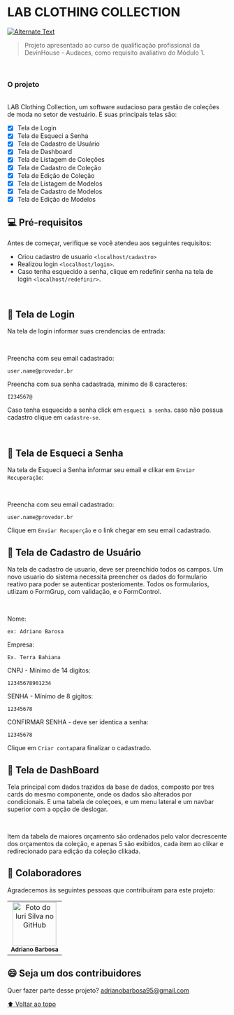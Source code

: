 # LAB CLOTHING COLLECTION 
 

[![Alternate Text](https://drive.google.com/file/d/1cgFnZejx4PAkel1c265_QpmqjyNH7L27/view?usp=drivesdk)](https://drive.google.com/file/d/1cgFnZejx4PAkel1c265_QpmqjyNH7L27/view?usp=drivesdk "https://drive.google.com/file/d/1cgFnZejx4PAkel1c265_QpmqjyNH7L27/view?usp=drivesdk")

> Projeto apresentado ao curso de qualificação profissional da DevinHouse - Audaces, como requisito avaliativo do Módulo 1. 


<br>

### O projeto

<br>
 LAB Clothing Collection, um software audacioso para gestão de coleções de moda no setor de vestuário. E suas principais telas são:

<br>

- [x] Tela de Login
- [x] Tela de Esqueci a Senha
- [x] Tela de Cadastro de Usuário
- [x] Tela de Dashboard
- [x] Tela de Listagem de Coleções
- [x] Tela de Cadastro de Coleção
- [x] Tela de Edição de Coleção
- [x] Tela de Listagem de Modelos
- [x] Tela de Cadastro de Modelos
- [x] Tela de Edição de Modelos

## 💻 Pré-requisitos

Antes de começar, verifique se você atendeu aos seguintes requisitos:
<!---Estes são apenas requisitos de exemplo. Adicionar, duplicar ou remover conforme necessário--->
* Criou cadastro de usuario `<localhost/cadastro>`
* Realizou login `<localhost/login>`.
* Caso tenha esquecido a senha, clique em redefinir senha na tela de login `<localhost/redefinir>`.

<br>

## 🚀 Tela de Login

Na tela de login informar suas crendencias de entrada:

<br> 

Preencha com seu email cadastrado:
```
user.name@provedor.br
```

Preencha com sua senha cadastrada, minimo de 8 caracteres:
```
I234567@
```
 
Caso tenha esquecido a senha click em `esqueci a senha`.
caso não possua cadastro clique em `cadastre-se`.



<br>

## 🚀 Tela de Esqueci a Senha

Na tela de Esqueci a Senha informar seu email e clikar em `Enviar Recuperação`:

<br> 

Preencha com seu email cadastrado:
```
user.name@provedor.br
```

Clique em `Enviar Recuperção` e o link chegar em seu email cadastrado.



## 🚀 Tela de Cadastro de Usuário

Na tela de cadastro de usuario, deve ser preenchido todos os campos. Um novo usuario do sistema necessita preencher os dados do formulario reativo para poder se autenticar posteriomente. Todos os formularios, utlizam o FormGrup, com validação, e o FormControl.

<br> 

Nome:
```
ex: Adriano Barosa
```

Empresa:
```
Ex. Terra Bahiana
```

CNPJ - Mínimo de 14 digitos:
```
12345678901234
```

SENHA - Mínimo de 8 gigitos:
```
12345678
```

CONFIRMAR SENHA - deve ser identica a senha:
```
12345678
```

Clique em `Criar conta`para finalizar o cadastrado.

## 🚀 Tela de DashBoard

Tela principal com dados trazidos da base de dados, composto por tres cards do mesmo componente, onde os dados são alterados por condicionais. E uma tabela de coleçoes, e um menu lateral e um navbar superior com a opção de deslogar.

<br> 

Item da tabela de maiores orçamento são ordenados pelo valor decrescente dos orçamentos da coleção, e apenas 5 são exibidos, cada item ao clikar e redirecionado para edição da coleção clikada.
 
  
## 🤝 Colaboradores

Agradecemos às seguintes pessoas que contribuíram para este projeto:

<table>
  <tr>
    <td align="center">
      <a href="#">
        <img src="https://avatars.githubusercontent.com/u/28482965?v=4" width="100px;" alt="Foto do Iuri Silva no GitHub"/><br>
        <sub>
          <b>Adriano Barbosa</b>
        </sub>
      </a>
    </td>
    
  </tr>
</table>


## 😄 Seja um dos contribuidores <br>

Quer fazer parte desse projeto? adrianobarbosa95@gmail.com


[⬆ Voltar ao topo](#labclothingcollection)<br>
